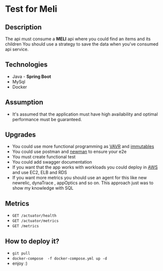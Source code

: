 # Test for Meli

## Description
The api must consume a **MELI** api where you could find an items and its children
You should use a strategy to save the data when you've consumed api service.

## Technologies
 * Java - **Spring Boot**
 * MySql
 * Docker 
 
## Assumption
* It's assumed that the application must have high availability and optimal performance must be guaranteed.
## Upgrades
* You could use more functional programming as [VAVR](https://www.vavr.io/) and  [immutables](https://immutables.github.io/)
* You could use postman and [newman](https://www.npmjs.com/package/newman) to ensure your e2e
* You must create functional test
* You could add swagger documentation
* If you want that the app works with workloads you could deploy in [AWS](https://aws.amazon.com/) and use EC2, ELB and RDS
* If you want more metrics you should use an agent for this like new newrelic, dynaTrace , appOptics and so on. This approach just was to show my knowledge with SQL 
 
## Metrics

- `GET /actuator/health` 
- `GET /actuator/metrics`
- `GET /metrics`

## How to deploy it?
* `git pull` 
* `docker-compose  -f docker-compose.yml up -d`
* enjoy :)

 
